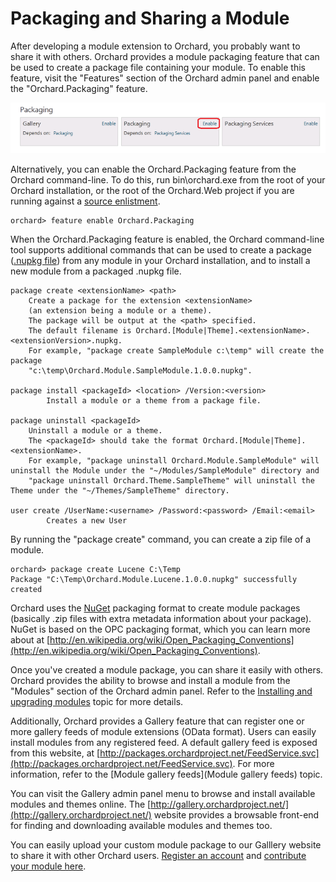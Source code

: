 Packaging and Sharing a Module
==============================

After developing a module extension to Orchard, you probably want to share it with others.  Orchard provides a module packaging feature that can be used to create a package file containing your module.  To enable this feature, visit the "Features" section of the Orchard admin panel and enable the "Orchard.Packaging" feature.

![](../Upload/screenshots_675/enable_packaging.png)

Alternatively, you can enable the Orchard.Packaging feature from the Orchard command-line. To do this, run bin\orchard.exe from the root of your Orchard installation, or the root of the Orchard.Web project if you are running against a [source enlistment](Setting-up-a-source-enlistment).

    
    orchard> feature enable Orchard.Packaging



When the Orchard.Packaging feature is enabled, the Orchard command-line tool supports additional commands that can be used to create a package ([.nupkg file](http://nuget.org)) from any module in your Orchard installation, and to install a new module from a packaged .nupkg file.

    
    package create <extensionName> <path>
        Create a package for the extension <extensionName>
        (an extension being a module or a theme).
        The package will be output at the <path> specified.
        The default filename is Orchard.[Module|Theme].<extensionName>.<extensionVersion>.nupkg.
        For example, "package create SampleModule c:\temp" will create the package
        "c:\temp\Orchard.Module.SampleModule.1.0.0.nupkg".
    
    package install <packageId> <location> /Version:<version>
            Install a module or a theme from a package file.
    
    package uninstall <packageId>
        Uninstall a module or a theme.
        The <packageId> should take the format Orchard.[Module|Theme].<extensionName>.
        For example, "package uninstall Orchard.Module.SampleModule" will uninstall the Module under the "~/Modules/SampleModule" directory and
        "package uninstall Orchard.Theme.SampleTheme" will uninstall the Theme under the "~/Themes/SampleTheme" directory.
    
    user create /UserName:<username> /Password:<password> /Email:<email>
            Creates a new User
    


By running the "package create" command, you can create a zip file of a module.

    
    orchard> package create Lucene C:\Temp
    Package "C:\Temp\Orchard.Module.Lucene.1.0.0.nupkg" successfully created


Orchard uses the [NuGet](http://nuget.org) packaging format to create module packages (basically .zip files with extra metadata information about your package).  NuGet is based on the OPC packaging format, which you can learn more about at [http://en.wikipedia.org/wiki/Open_Packaging_Conventions](http://en.wikipedia.org/wiki/Open_Packaging_Conventions).

Once you've created a module package, you can share it easily with others.  Orchard provides the ability to browse and install a module from the "Modules" section of the Orchard admin panel.  Refer to the [Installing and upgrading modules](Installing-and-upgrading-modules) topic for more details.

Additionally, Orchard provides a Gallery feature that can register one or more gallery feeds of module extensions (OData format).  Users can easily install modules from any registered feed.  A default gallery feed is exposed from this website, at [http://packages.orchardproject.net/FeedService.svc](http://packages.orchardproject.net/FeedService.svc).  For more information, refer to the [Module gallery feeds](Module gallery feeds) topic.

You can visit the Gallery admin panel menu to browse and install available modules and themes online.  The [http://gallery.orchardproject.net/](http://gallery.orchardproject.net/) website provides a browsable front-end for finding and downloading available modules and themes too.

You can easily upload your custom module package to our Galllery website to share it with other Orchard users. [Register an account](https://gallery.orchardproject.net/Users/Account/Register) and [contribute your module here](https://gallery.orchardproject.net/Contribute/Index).
